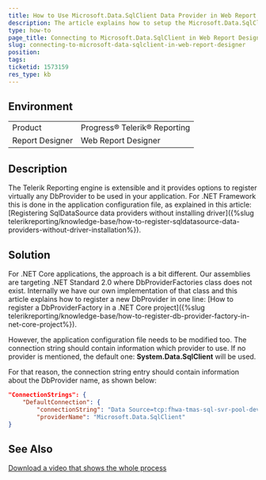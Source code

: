 ```yaml
---
title: How to Use Microsoft.Data.SqlClient Data Provider in Web Report Designer
description: The article explains how to setup the Microsoft.Data.SqlClient data provider in Web Report Designer
type: how-to
page_title: Connecting to Microsoft.Data.SqlClient in Web Report Designer
slug: connecting-to-microsoft-data-sqlclient-in-web-report-designer
position: 
tags: 
ticketid: 1573159
res_type: kb
---
```


## Environment
<table>
	<tbody>
		<tr>
			<td>Product</td>
			<td>Progress® Telerik® Reporting</td>
		</tr>
		<tr>
			<td>Report Designer</td>
			<td>Web Report Designer</td>
		</tr>
	</tbody>
</table>

## Description
The Telerik Reporting engine is extensible and it provides options to register virtually any DbProvider to be used in your application.
For .NET Framework this is done in the application configuration file,
as explained in this article: 
[Registering SqlDataSource data providers without installing driver]({%slug telerikreporting/knowledge-base/how-to-register-sqldatasource-data-providers-without-driver-installation%}).

## Solution
For .NET Core applications, the approach is a bit different. 
Our assemblies are targeting .NET Standard 2.0 where DbProviderFactories class does not exist. 
Internally we have our own implementation of that class and this article explains how to register a new DbProvider in one line:
[How to register a DbProviderFactory in a .NET Core project]({%slug telerikreporting/knowledge-base/how-to-register-db-provider-factory-in-net-core-project%}).

However, the application configuration file needs to be modified too. The connection string should contain information which provider to use. 
If no provider is mentioned, the default one: **System.Data.SqlClient** will be used. 

For that reason, the connection string entry should contain information about the DbProvider name, as shown below:

````JSON
"ConnectionStrings": {
	"DefaultConnection": {
		"connectionString": "Data Source=tcp:fhwa-tmas-sql-svr-pool-dev.database.windows.net,1433;Initial Catalog=fhwa-tmas-sql-pool-dev;Persist Security Info=False;Authentication=Active Directory Integrated;Connection Timeout=30;",
		"providerName": "Microsoft.Data.SqlClient"
}
````


## See Also

[Download a video that shows the whole process](resources/connecting-microsoft-data-sqlclient.zip)

